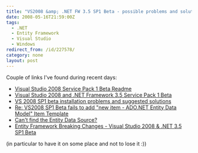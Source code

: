 ```yaml
---
title: "VS2008 &amp; .NET FW 3.5 SP1 Beta - possible problems and solutions/workarounds (mainly focused on Entity Framework, but not only)"
date: 2008-05-16T21:59:00Z
tags:
  - .NET
  - Entity Framework
  - Visual Studio
  - Windows
redirect_from: /id/227578/
category: none
layout: post
---
```

Couple of links I've found during recent days:

* [Visual Studio 2008 Service Pack 1 Beta Readme][1]
* [Visual Studio 2008 and .NET Framework 3.5 Service Pack 1 Beta][2]
* [VS 2008 SP1 beta installation problems and suggested solutions][3]
* [Re: VS2008 SP1 Beta fails to add "new item - ADO.NET Entity Data Model" Item Template][4]
* [Can't find the Entity Data Source?][5]
* [Entity Framework Breaking Changes - Visual Studio 2008 & .NET 3.5 SP1 Beta][6]

(in particular to have it on some place and not to lose it :))

[1]: http://download.microsoft.com/download/8/F/D/8FD2A9F0-C3D4-4B0A-80AF-88D738DCDDF4/VSReadme.htm
[2]: http://weblogs.asp.net/scottgu/archive/2008/05/12/visual-studio-2008-and-net-framework-3-5-service-pack-1-beta.aspx
[3]: http://forums.microsoft.com/MSDN/ShowPost.aspx?PostID=3356057&SiteID=1
[4]: http://forums.microsoft.com/MSDN/ShowPost.aspx?PostID=3347714&SiteID=1
[5]: http://blogs.msdn.com/adonet/archive/2008/05/14/can-t-find-the-entity-data-source.aspx
[6]: http://blogs.msdn.com/adonet/pages/entity-framework-breaking-changes-visual-studio-2008-net-3-5-sp1-beta.aspx

